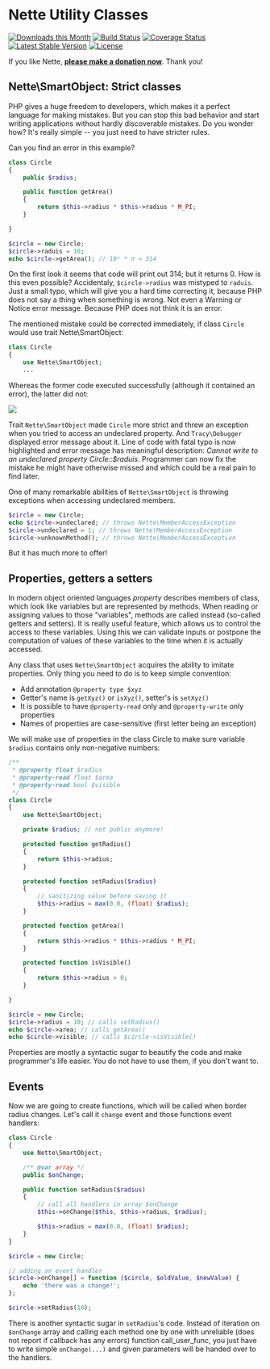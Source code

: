 Nette Utility Classes
=====================

[![Downloads this Month](https://img.shields.io/packagist/dm/nette/utils.svg)](https://packagist.org/packages/nette/utils)
[![Build Status](https://travis-ci.org/nette/utils.svg?branch=master)](https://travis-ci.org/nette/utils)
[![Coverage Status](https://coveralls.io/repos/github/nette/utils/badge.svg?branch=master)](https://coveralls.io/github/nette/utils?branch=master)
[![Latest Stable Version](https://poser.pugx.org/nette/utils/v/stable)](https://github.com/nette/utils/releases)
[![License](https://img.shields.io/badge/license-New%20BSD-blue.svg)](https://github.com/nette/utils/blob/master/license.md)

If you like Nette, **[please make a donation now](https://nette.org/donate)**. Thank you!

Nette\SmartObject: Strict classes
---------------------------------

PHP gives a huge freedom to developers, which makes it a perfect language for making mistakes. But you can stop this bad behavior and start writing applications without hardly discoverable mistakes. Do you wonder how? It's really simple -- you just need to have stricter rules.

Can you find an error in this example?

```php
class Circle
{
	public $radius;

	public function getArea()
	{
		return $this->radius * $this->radius * M_PI;
	}

}

$circle = new Circle;
$circle->raduis = 10;
echo $circle->getArea(); // 10² * π ≈ 314
```

On the first look it seems that code will print out 314; but it returns 0. How is this even possible? Accidentaly, `$circle->radius` was mistyped to `raduis`. Just a small typo, which will give you a hard time correcting it, because PHP does not say a thing when something is wrong. Not even a Warning or Notice error message. Because PHP does not think it is an error.

The mentioned mistake could be corrected immediately, if class `Circle` would use trait Nette\SmartObject:

```php
class Circle
{
	use Nette\SmartObject;
	...
```

Whereas the former code executed successfully (although it contained an error), the latter did not:

![](https://files.nette.org/git/doc-2.1/debugger-circle.png)

Trait `Nette\SmartObject` made `Circle` more strict and threw an exception when you tried to access an undeclared property. And `Tracy\Debugger` displayed error message about it. Line of code with fatal typo is now highlighted and error message has meaningful description: *Cannot write to an undeclared property Circle::$raduis*. Programmer can now fix the mistake he might have otherwise missed and which could be a real pain to find later.

One of many remarkable abilities of `Nette\SmartObject` is throwing exceptions when accessing undeclared members.

```php
$circle = new Circle;
echo $circle->undeclared; // throws Nette\MemberAccessException
$circle->undeclared = 1; // throws Nette\MemberAccessException
$circle->unknownMethod(); // throws Nette\MemberAccessException
```

But it has much more to offer!


Properties, getters a setters
-----------------------------

In modern object oriented languages *property* describes members of class, which look like variables but are represented by methods. When reading or assigning values to those "variables", methods are called instead (so-called getters and setters). It is really useful feature, which allows us to control the access to these variables. Using this we can validate inputs or postpone the computation of values of these variables to the time when it is actually accessed.

Any class that uses `Nette\SmartObject` acquires the ability to imitate properties. Only thing you need to do is to keep simple convention:

- Add annotation `@property type $xyz`
- Getter's name is `getXyz()` or `isXyz()`, setter's is `setXyz()`
- It is possible to have `@property-read` only and `@property-write` only properties
- Names of properties are case-sensitive (first letter being an exception)

We will make use of properties in the class Circle to make sure variable `$radius` contains only non-negative numbers:

```php
/**
 * @property float $radius
 * @property-read float $area
 * @property-read bool $visible
 */
class Circle
{
	use Nette\SmartObject;

	private $radius; // not public anymore!

	protected function getRadius()
	{
		return $this->radius;
	}

	protected function setRadius($radius)
	{
		// sanitizing value before saving it
		$this->radius = max(0.0, (float) $radius);
	}

	protected function getArea()
	{
		return $this->radius * $this->radius * M_PI;
	}

	protected function isVisible()
	{
		return $this->radius > 0;
	}

}

$circle = new Circle;
$circle->radius = 10; // calls setRadius()
echo $circle->area; // calls getArea()
echo $circle->visible; // calls $circle->isVisible()
```

Properties are mostly a syntactic sugar to beautify the code and make programmer's life easier. You do not have to use them, if you don't want to.

Events
------

Now we are going to create functions, which will be called when border radius changes. Let's call it `change` event and those functions event handlers:

```php
class Circle
{
	use Nette\SmartObject;

	/** @var array */
	public $onChange;

	public function setRadius($radius)
	{
		// call all handlers in array $onChange
		$this->onChange($this, $this->radius, $radius);

		$this->radius = max(0.0, (float) $radius);
	}
}

$circle = new Circle;

// adding an event handler
$circle->onChange[] = function ($circle, $oldValue, $newValue) {
	echo 'there was a change!';
};

$circle->setRadius(10);
```

There is another syntactic sugar in `setRadius`'s code. Instead of iteration on `$onChange` array and calling each method one by one with unreliable (does not report if callback has any errors) function call_user_func, you just have to write simple `onChange(...)` and given parameters will be handed over to the handlers.
